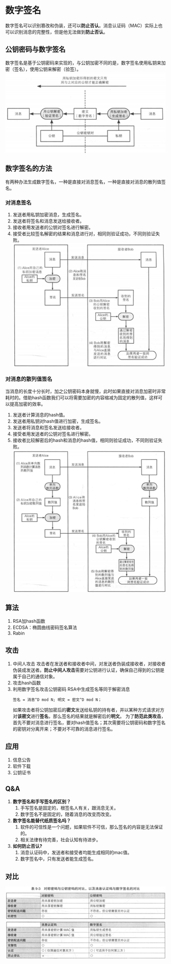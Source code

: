 # 数字签名

数字签名可以识别篡改和伪装，还可以**防止否认**。消息认证码（MAC）实际上也可以识别消息的完整性，但是他无法做到**防止否认**。

## 公钥密码与数字签名
数字签名是基于公钥密码来实现的，与公钥加密不同的是，数字签名使用私钥来加密（签名），使用公钥来解密（验签）。
![数字签名流程](dsign.png)

## 数字签名的方法
有两种办法生成数字签名，一种是直接对消息签名，一种是直接对消息的散列值签名。
### 对消息签名
1. 发送者用私钥加密消息，生成签名。
2. 发送者将签名和消息发送给接收者。
3. 接收者用发送者的公钥对签名进行解密。
4. 接受者比较签名解密的结果和消息进行对，相同则验证成功，不同则验证失败。
![对消息签名](signmsg.png)

### 对消息的散列值签名
当消息的长度十分长时，加之公钥密码本身就慢，此时如果直接对消息加密时非常耗时的。借助hash函数我们可以将需要加密的内容缩减为固定的散列值，这样可以提高加密的效率。
1. 发送者计算消息的hash值。
2. 发送者用私钥对hash值进行加密，生成签名。
3. 发送者将消息和签名发送给接收者。
4. 接受者用发送者的公钥对签名进行解密。
5. 接收者比较解密后的hash和消息的hash值，相同则验证成功，不同则验证失败。
![对消息的hash签名](signhash.png)

## 算法
1. RSA加hash函数
2. ECDSA：椭圆曲线密码签名算法
3. Rabin

## 攻击
1. 中间人攻击
   攻击者在发送者和接收者中间，对发送者伪装成接收者，对接收者伪装成发送者。**防止中间人攻击**需要对公钥进行认证，确保自己得到的公钥是属于自己的通信对象。
2. 攻击hash函数
3. 利用数字签名攻击公钥密码
   RSA中生成签名等同于解密消息
   ```
   签名 = 消息^D mod N; 明文 = 密文^D mod N；
   ```
   如果攻击者将公钥加密后的**密文**发送给私钥的持有者，并以某种方式请求对方对**该密文**进行**签名**，那么签名的结果就是解密后的**明文**。
   为了**防范此类攻击**，首先不要对消息进行签名，要对hash值签名；其次需要将公钥密码和数字签名的密钥对分离开来；不要对不可靠的消息进行签名。

## 应用
1. 信息公告
2. 软件下载
3. 公钥证书

## Q&A

1. **数字签名和手写签名的区别？**
   1. 手写签名是固定的，根签名人有关，跟消息无关。
   2. 数字签名不是固定的，随着消息的改变而改变。
2. **数字签名能替代纸质签名吗？**
   1. 软件的可信性是一个问题，如果软件不可信，那么签名的内容是无法保证的。
   2. 相关法律有待完善，社会认知有待进步。
3. **如何防止否认?**
   1. 消息认证码中，发送者和接受者均能生成相同的mac值。
   2. 数字签名中，只有发送者能生成签名。

## 对比
![对称密码vs公钥密码;消息认证码vs数字签名](compare.png)